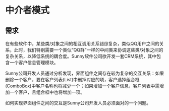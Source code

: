 # 中介者模式

## 需求

在有些软件中，某些类/对象之间的相互调用关系错综复杂，类似QQ用户之间的关系，此时，我们特别需要一个类似“QQ群”一样的中间类来协调这些类/对象之间的复杂关系，以降低系统的耦合度。Sunny软件公司欲开发一套CRM系统，其中包含一个客户信息管理模块。

Sunny公司开发人员通过分析发现，界面组件之间存在较为复杂的交互关系：如果删除一个客户，要在客户列表(List)中删掉对应的项，客户选择组合框(ComboBox)中客户名称也将减少一个；如果增加一个客户信息，客户列表中需增加一个客户，且组合框中也将增加一项。

如何实现界面组件之间的交互是Sunny公司开发人员必须面对的一个问题。